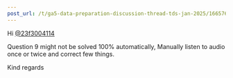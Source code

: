 ```yaml
---
post_url: /t/ga5-data-preparation-discussion-thread-tds-jan-2025/166576/77
---
```

Hi [@23f3004114](/u/23f3004114)

Question 9 might not be solved 100% automatically, Manually listen to audio once or twice and correct few things.

Kind regards